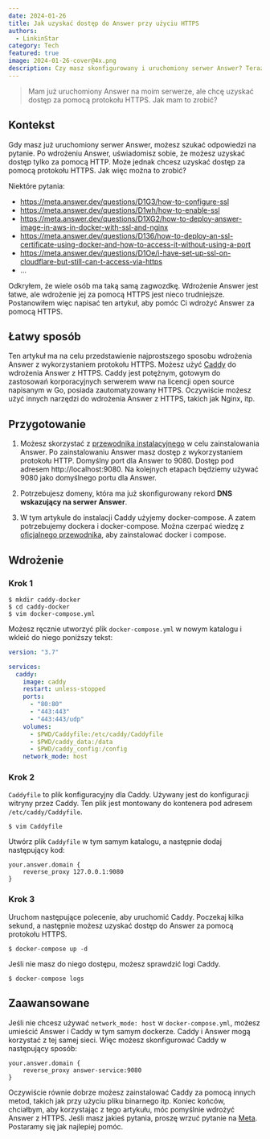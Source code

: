 ```yaml
---
date: 2024-01-26
title: Jak uzyskać dostęp do Answer przy użyciu HTTPS
authors:
  - LinkinStar
category: Tech
featured: true
image: 2024-01-26-cover@4x.png
description: Czy masz skonfigurowany i uruchomiony serwer Answer? Teraz przejdźmy to do następnego etapu konfiguracji HTTPS.
---
```


> Mam już uruchomiony Answer na moim serwerze, ale chcę uzyskać dostęp za pomocą protokołu HTTPS. Jak mam to zrobić?

## Kontekst

Gdy masz już uruchomiony serwer Answer, możesz szukać odpowiedzi na pytanie. Po wdrożeniu Answer, uświadomisz sobie, że możesz uzyskać dostęp tylko za pomocą HTTP. Może jednak chcesz uzyskać dostęp za pomocą protokołu HTTPS. Jak więc można to zrobić?

Niektóre pytania:

- https://meta.answer.dev/questions/D1G3/how-to-configure-ssl
- https://meta.answer.dev/questions/D1wh/how-to-enable-ssl
- https://meta.answer.dev/questions/D1XG2/how-to-deploy-answer-image-in-aws-in-docker-with-ssl-and-nginx
- https://meta.answer.dev/questions/D136/how-to-deploy-an-ssl-certificate-using-docker-and-how-to-access-it-without-using-a-port
- https://meta.answer.dev/questions/D1Oe/i-have-set-up-ssl-on-cloudflare-but-still-can-t-access-via-https
- ...

Odkryłem, że wiele osób ma taką samą zagwozdkę. Wdrożenie Answer jest łatwe, ale wdrożenie jej za pomocą HTTPS jest nieco trudniejsze. Postanowiłem więc napisać ten artykuł, aby pomóc Ci wdrożyć Answer za pomocą HTTPS.

## Łatwy sposób

Ten artykuł ma na celu przedstawienie najprostszego sposobu wdrożenia Answer z wykorzystaniem protokołu HTTPS. Możesz użyć [Caddy](https://caddyserver.com/) do wdrożenia Answer z HTTPS. Caddy jest potężnym, gotowym do zastosowań korporacyjnych serwerem www na licencji open source napisanym w Go, posiada zautomatyzowany HTTPS. Oczywiście możesz użyć innych narzędzi do wdrożenia Answer z HTTPS, takich jak Nginx, itp.

## Przygotowanie

1. Możesz skorzystać z [przewodnika instalacyjnego](https://answer.apache.org/docs/installation/) w celu zainstalowania Answer. Po zainstalowaniu Answer masz dostęp z wykorzystaniem protokołu HTTP. Domyślny port dla Answer to 9080. Dostęp pod adresem http://localhost:9080. Na kolejnych etapach będziemy używać 9080 jako domyślnego portu dla Answer.

2. Potrzebujesz domeny, która ma już skonfigurowany rekord **DNS wskazujący na serwer Answer**.

3. W tym artykule do instalacji Caddy użyjemy docker-compose. A zatem potrzebujemy dockera i docker-compose. Można czerpać wiedzę z [oficjalnego przewodnika](https://docs.docker.com/engine/install/), aby zainstalować docker i compose.

## Wdrożenie

### Krok 1

```shell
$ mkdir caddy-docker
$ cd caddy-docker
$ vim docker-compose.yml
```

Możesz ręcznie utworzyć plik `docker-compose.yml` w nowym katalogu i wkleić do niego poniższy tekst:

```yaml title="docker-compose.yml"
version: "3.7"

services:
  caddy:
    image: caddy
    restart: unless-stopped
    ports:
      - "80:80"
      - "443:443"
      - "443:443/udp"
    volumes:
      - $PWD/Caddyfile:/etc/caddy/Caddyfile
      - $PWD/caddy_data:/data
      - $PWD/caddy_config:/config
    network_mode: host
```

### Krok 2

`Caddyfile` to plik konfiguracyjny dla Caddy. Używany jest do konfiguracji witryny przez Caddy. Ten plik jest montowany do kontenera pod adresem `/etc/caddy/Caddyfile`.

```shell
$ vim Caddyfile
```

Utwórz plik `Caddyfile` w tym samym katalogu, a następnie dodaj następujący kod:

```text title="Caddyfile"
your.answer.domain {
    reverse_proxy 127.0.0.1:9080
}
```

### Krok 3

Uruchom następujące polecenie, aby uruchomić Caddy. Poczekaj kilka sekund, a następnie możesz uzyskać dostęp do Answer za pomocą protokołu HTTPS.

```shell
$ docker-compose up -d
```

Jeśli nie masz do niego dostępu, możesz sprawdzić logi Caddy.

```shell
$ docker-compose logs
```

## Zaawansowane

Jeśli nie chcesz używać `network_mode: host` w `docker-compose.yml`, możesz umieścić Answer i Caddy w tym samym dockerze. Caddy i Answer mogą korzystać z tej samej sieci. Więc możesz skonfigurować Caddy w następujący sposób:

```text title="Caddyfile"
your.answer.domain {
    reverse_proxy answer-service:9080
}
```

Oczywiście równie dobrze możesz zainstalować Caddy za pomocą innych metod, takich jak przy użyciu pliku binarnego itp. Koniec końców, chciałbym, aby korzystając z tego artykułu, móc pomyślnie wdrożyć Answer z HTTPS. Jeśli masz jakieś pytania, proszę wrzuć pytanie na [Meta](https://meta.answer.dev/). Postaramy się jak najlepiej pomóc.
